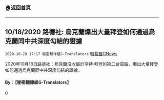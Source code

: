 ###  [:house:返回首頁](https://github.com/ourhimalayas/txt)
---

## 10/18/2020 路德社: 烏克蘭爆出大量拜登如何通過烏克蘭同中共深度勾結的證據
`2020-10-20 17:17 秘密翻译组G-Translators` [轉載自GNews](https://gnews.org/zh-hant/436141/)

2020年10月18日路德社：烏克蘭沒收屬於亨特·拜登的第二台電腦，爆出大量拜登如何通過烏克蘭同中共深度勾結的證據。



####  **By：【秘密翻譯組G-Translators】**



0
